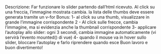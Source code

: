 Descrizione:
Far funzionare lo slider partendo dall’html ricevuto.
Al click su una freccia, l’immagine mostrata cambia.
la lista delle thumbs deve essere generata tramite un v-for
Bonus:
1- al click su una thumb, visualizzare in grande l’immagine corrispondente
2 - Al click sulle frecce, cambia l’immagine, ma si evidenzia anche la thumbnail corrispondente
3- applicare l’autoplay allo slider: ogni 3 secondi, cambia immagine automaticamente (vi servirà l’evento mounted() di vue)
4- quando il mouse va in hover sullo slider, bloccare l’autoplay e farlo riprendere quando esce
Buon lavoro e buon divertimento!